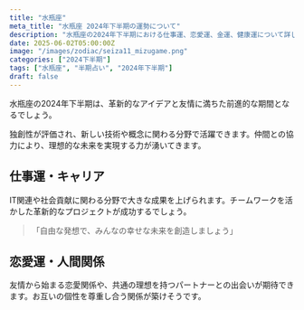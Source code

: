 ```yaml
---
title: "水瓶座"
meta_title: "水瓶座 2024年下半期の運勢について"
description: "水瓶座の2024年下半期における仕事運、恋愛運、金運、健康運について詳しく解説します"
date: 2025-06-02T05:00:00Z
image: "/images/zodiac/seiza11_mizugame.png"
categories: ["2024下半期"]
tags: ["水瓶座", "半期占い", "2024年下半期"]
draft: false
---
```


水瓶座の2024年下半期は、革新的なアイデアと友情に満ちた前進的な期間となるでしょう。

独創性が評価され、新しい技術や概念に関わる分野で活躍できます。仲間との協力により、理想的な未来を実現する力が湧いてきます。

## 仕事運・キャリア

IT関連や社会貢献に関わる分野で大きな成果を上げられます。チームワークを活かした革新的なプロジェクトが成功するでしょう。

> 「自由な発想で、みんなの幸せな未来を創造しましょう」

## 恋愛運・人間関係

友情から始まる恋愛関係や、共通の理想を持つパートナーとの出会いが期待できます。お互いの個性を尊重し合う関係が築けそうです。 